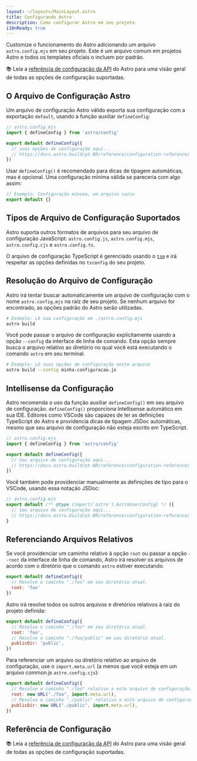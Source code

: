 ```yaml
---
layout: ~/layouts/MainLayout.astro
title: Configurando Astro
description: Como configurar Astro em seu projeto.
i18nReady: true
---
```


Customize o funcionamento do Astro adicionando um arquivo `astro.config.mjs` em seu projeto. Este é um arquivo comum em projetos Astro e todos os templates oficiais o incluem por padrão.

📚 Leia a [referência de configuração da API](/pt-BR/reference/configuration-reference/) do Astro para uma visão geral de todas as opções de configuração suportadas.

## O Arquivo de Configuração Astro

Um arquivo de configuração Astro válido exporta sua configuração com a exportação `default`, usando a função auxiliar `defineConfig`:

```js
// astro.config.mjs
import { defineConfig } from 'astro/config'

export default defineConfig({
  // suas opções de configuração aqui...
  // https://docs.astro.build/pt-BR/reference/configuration-reference/
})
```

Usar `defineConfig()` é recomendado para dicas de tipagem automáticas, mas é opcional. Uma configuração mínima válida se pareceria com algo assim:

```js
// Exemplo: Configuração mínima, um arquivo vazio
export default {}
```

## Tipos de Arquivo de Configuração Suportados

Astro suporta outros formatos de arquivos para seu arquivo de configuração JavaScript: `astro.config.js`, `astro.config.mjs`, `astro.config.cjs` e `astro.config.ts`.

O arquivo de configuração TypeScript é gerenciado usando o [`tsm`](https://github.com/lukeed/tsm) e irá respeitar as opções definidas no `tsconfig` do seu projeto.

## Resolução do Arquivo de Configuração

Astro irá tentar buscar automaticamente um arquivo de configuração com o nome `astro.config.mjs` na raíz de seu projeto. Se nenhum arquivo for encontrado, as opções padrão do Astro serão utilizadas.

```bash
# Exemplo: Lê sua configuração em ./astro.config.mjs
astro build
```

Você pode passar o arquivo de configuração explicitamente usando a opção `--config` da interface de linha de comando. Esta opção sempre busca o arquivo relativo ao diretório no qual você está executando o comando `astro` em seu terminal.

```bash
# Exemplo: Lê suas opções de configuração neste arquivo
astro build --config minha-configuracao.js
```

## Intellisense da Configuração

Astro recomenda o uso da função auxiliar `defineConfig()` em seu arquivo de configuração. `defineConfig()` proporciona Intellisense automático em sua IDE. Editores como VSCode são capazes de ler as definições TypeScript do Astro e providencia dicas de tipagem JSDoc automáticas, mesmo que seu arquivo de configuração não esteja escrito em TypeScript.

```js
// astro.config.mjs
import { defineConfig } from 'astro/config'

export default defineConfig({
  // Seu arquivo de configuração aqui...
  // https://docs.astro.build/pt-BR/reference/configuration-reference/
})
```

Você também pode providenciar manualmente as definições de tipo para o VSCode, usando essa notação JSDoc:

```js
// astro.config.mjs
export default /** @type {import('astro').AstroUserConfig} */ ({
  // Seu arquivo de configuração aqui...
  // https://docs.astro.build/pt-BR/reference/configuration-reference/
}
```

## Referenciando Arquivos Relativos

Se você providenciar um caminho relativo à opção `root` ou passar a opção `--root` da interface de linha de comando, Astro irá resolver os arquivos de acordo com o diretório que o comando `astro` estiver executando.

```js
export default defineConfig({
  // Resolve o caminho "./foo" em seu diretório atual.
  root: 'foo'
})
```

Astro irá resolve todos os outros arquivos e diretórios relativos à raiz do projeto definida:

```js
export default defineConfig({
  // Resolve o caminho "./foo" em seu diretório atual.
  root: 'foo',
  // Resolve o caminho "./foo/public" em seu diretório atual.
  publicDir: 'public',
})
```

Para referenciar um arquivo ou diretório relativo ao arquivo de configuração, use o `import.meta.url` (a menos que você esteja em um arquivo common.js `astro.config.cjs`):

```js
export default defineConfig({
  // Resolve o caminho "./foo" relativo a este arquivo de configuração.
  root: new URL("./foo", import.meta.url),
  // Resolve o caminho "./public" relativo a este arquivo de configuração.
  publicDir: new URL("./public", import.meta.url),
})
```

## Referência de Configuração

📚 Leia a [referência de configuração da API](/pt-BR/reference/configuration-reference/) do Astro para uma visão geral de todas as opções de configuração suportadas.
